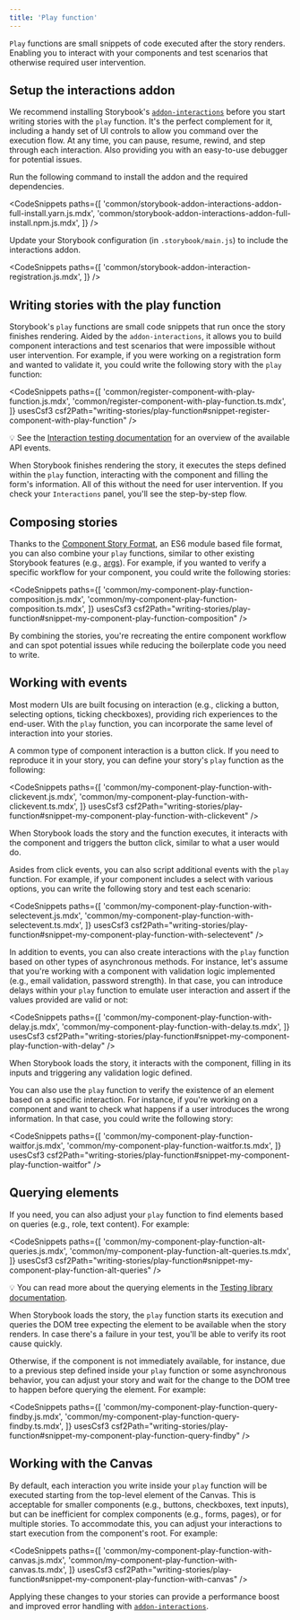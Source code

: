 ```yaml
---
title: 'Play function'
---
```


<YouTubeCallout id="dcuzwCHI940" title="Component testing in Storybook with play functions" />

`Play` functions are small snippets of code executed after the story renders. Enabling you to interact with your components and test scenarios that otherwise required user intervention.

## Setup the interactions addon

We recommend installing Storybook's [`addon-interactions`](https://storybook.js.org/addons/@storybook/addon-interactions) before you start writing stories with the `play` function. It's the perfect complement for it, including a handy set of UI controls to allow you command over the execution flow. At any time, you can pause, resume, rewind, and step through each interaction. Also providing you with an easy-to-use debugger for potential issues.

Run the following command to install the addon and the required dependencies.

<!-- prettier-ignore-start -->

<CodeSnippets
  paths={[
    'common/storybook-addon-interactions-addon-full-install.yarn.js.mdx',
    'common/storybook-addon-interactions-addon-full-install.npm.js.mdx',
  ]}
/>

<!-- prettier-ignore-end -->

Update your Storybook configuration (in `.storybook/main.js`) to include the interactions addon.

<!-- prettier-ignore-start -->

<CodeSnippets
  paths={[
   'common/storybook-addon-interaction-registration.js.mdx',
  ]}
/>

<!-- prettier-ignore-end -->

## Writing stories with the play function

Storybook's `play` functions are small code snippets that run once the story finishes rendering. Aided by the `addon-interactions`, it allows you to build component interactions and test scenarios that were impossible without user intervention. For example, if you were working on a registration form and wanted to validate it, you could write the following story with the `play` function:

<!-- prettier-ignore-start -->

<CodeSnippets
  paths={[
   'common/register-component-with-play-function.js.mdx',
   'common/register-component-with-play-function.ts.mdx',
  ]}
  usesCsf3
  csf2Path="writing-stories/play-function#snippet-register-component-with-play-function"
/>

<!-- prettier-ignore-end -->

<div class="aside">

💡 See the [Interaction testing documentation](../writing-tests/interaction-testing.md#api-for-user-events) for an overview of the available API events.

</div>

When Storybook finishes rendering the story, it executes the steps defined within the `play` function, interacting with the component and filling the form's information. All of this without the need for user intervention. If you check your `Interactions` panel, you'll see the step-by-step flow.

## Composing stories

Thanks to the [Component Story Format](../api/csf.md), an ES6 module based file format, you can also combine your `play` functions, similar to other existing Storybook features (e.g., [args](./args.md)). For example, if you wanted to verify a specific workflow for your component, you could write the following stories:

<!-- prettier-ignore-start -->

<CodeSnippets
  paths={[
   'common/my-component-play-function-composition.js.mdx',
   'common/my-component-play-function-composition.ts.mdx',
  ]}
  usesCsf3
  csf2Path="writing-stories/play-function#snippet-my-component-play-function-composition"
/>

<!-- prettier-ignore-end -->

By combining the stories, you're recreating the entire component workflow and can spot potential issues while reducing the boilerplate code you need to write.

## Working with events

Most modern UIs are built focusing on interaction (e.g., clicking a button, selecting options, ticking checkboxes), providing rich experiences to the end-user. With the `play` function, you can incorporate the same level of interaction into your stories.

A common type of component interaction is a button click. If you need to reproduce it in your story, you can define your story's `play` function as the following:

<!-- prettier-ignore-start -->

<CodeSnippets
  paths={[
   'common/my-component-play-function-with-clickevent.js.mdx',
   'common/my-component-play-function-with-clickevent.ts.mdx',
  ]}
  usesCsf3
  csf2Path="writing-stories/play-function#snippet-my-component-play-function-with-clickevent"
/>

<!-- prettier-ignore-end -->

When Storybook loads the story and the function executes, it interacts with the component and triggers the button click, similar to what a user would do.

Asides from click events, you can also script additional events with the `play` function. For example, if your component includes a select with various options, you can write the following story and test each scenario:

<!-- prettier-ignore-start -->

<CodeSnippets
  paths={[
   'common/my-component-play-function-with-selectevent.js.mdx',
   'common/my-component-play-function-with-selectevent.ts.mdx',
  ]}
  usesCsf3
  csf2Path="writing-stories/play-function#snippet-my-component-play-function-with-selectevent"
/>

<!-- prettier-ignore-end -->

In addition to events, you can also create interactions with the `play` function based on other types of asynchronous methods. For instance, let's assume that you're working with a component with validation logic implemented (e.g., email validation, password strength). In that case, you can introduce delays within your `play` function to emulate user interaction and assert if the values provided are valid or not:

<!-- prettier-ignore-start -->

<CodeSnippets
  paths={[
   'common/my-component-play-function-with-delay.js.mdx',
   'common/my-component-play-function-with-delay.ts.mdx',
  ]}
  usesCsf3
  csf2Path="writing-stories/play-function#snippet-my-component-play-function-with-delay"
/>

<!-- prettier-ignore-end -->

When Storybook loads the story, it interacts with the component, filling in its inputs and triggering any validation logic defined.

You can also use the `play` function to verify the existence of an element based on a specific interaction. For instance, if you're working on a component and want to check what happens if a user introduces the wrong information. In that case, you could write the following story:

<!-- prettier-ignore-start -->

<CodeSnippets
  paths={[
   'common/my-component-play-function-waitfor.js.mdx',
   'common/my-component-play-function-waitfor.ts.mdx',
  ]}
  usesCsf3
  csf2Path="writing-stories/play-function#snippet-my-component-play-function-waitfor"
/>

<!-- prettier-ignore-end -->

## Querying elements

If you need, you can also adjust your `play` function to find elements based on queries (e.g., role, text content). For example:

<!-- prettier-ignore-start -->

<CodeSnippets
  paths={[
   'common/my-component-play-function-alt-queries.js.mdx',
   'common/my-component-play-function-alt-queries.ts.mdx',
  ]}
  usesCsf3
  csf2Path="writing-stories/play-function#snippet-my-component-play-function-alt-queries"
/>

<!-- prettier-ignore-end -->

<div class="aside">
 💡 You can read more about the querying elements in the <a href="https://testing-library.com/docs/queries/about/"> Testing library documentation</a>.
</div>

When Storybook loads the story, the `play` function starts its execution and queries the DOM tree expecting the element to be available when the story renders. In case there's a failure in your test, you'll be able to verify its root cause quickly.

Otherwise, if the component is not immediately available, for instance, due to a previous step defined inside your `play` function or some asynchronous behavior, you can adjust your story and wait for the change to the DOM tree to happen before querying the element. For example:

<!-- prettier-ignore-start -->

<CodeSnippets
  paths={[
   'common/my-component-play-function-query-findby.js.mdx',
   'common/my-component-play-function-query-findby.ts.mdx',
  ]}
  usesCsf3
  csf2Path="writing-stories/play-function#snippet-my-component-play-function-query-findby"
/>

<!-- prettier-ignore-end -->

## Working with the Canvas

By default, each interaction you write inside your `play` function will be executed starting from the top-level element of the Canvas. This is acceptable for smaller components (e.g., buttons, checkboxes, text inputs), but can be inefficient for complex components (e.g., forms, pages), or for multiple stories. To accommodate this, you can adjust your interactions to start execution from the component's root. For example:

<!-- prettier-ignore-start -->

<CodeSnippets
  paths={[
   'common/my-component-play-function-with-canvas.js.mdx',
   'common/my-component-play-function-with-canvas.ts.mdx',
  ]}
  usesCsf3
  csf2Path="writing-stories/play-function#snippet-my-component-play-function-with-canvas"
/>

<!-- prettier-ignore-end -->

Applying these changes to your stories can provide a performance boost and improved error handling with [`addon-interactions`](https://storybook.js.org/addons/@storybook/addon-interactions).
